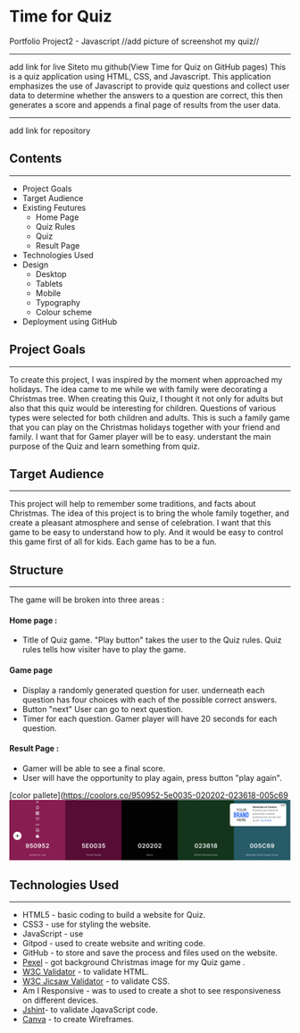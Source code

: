 # Time for Quiz
Portfolio Project2 - Javascript 
//add picture of screenshot my quiz//
***
add link for live Siteto mu github(View Time for Quiz on GitHub pages)
This is a quiz application using HTML, CSS, and Javascript. This application emphasizes the use of Javascript to provide quiz questions and collect user data to determine whether the answers to a question are correct, this then generates a score and appends a final page of results from the user data.
***
add link for repository
## Contents
***
* Project Goals 
* Target Audience
* Existing Feutures
   * Home Page
   * Quiz Rules
   * Quiz
   * Result Page
* Technologies Used
* Design
    * Desktop
    * Tablets
    * Mobile
    * Typography
    * Colour scheme 
* Deployment using GitHub

## Project Goals
***
To create this project, I was inspired by the moment when approached my holidays. The idea came to me while we with family were decorating a Christmas tree. When creating this Quiz, I thought it not only for adults but also that this quiz would be interesting for children. Questions of various types were selected for both children and adults. This is such a family game that you can play on the Christmas holidays together with your friend and family.
    I want that for Gamer player will be to easy. understant the main purpose of the Quiz and learn something from quiz.
## Target Audience 
***
This project will help to remember some traditions, and facts about Christmas. The idea of this project is to bring the whole family together, and create a pleasant atmosphere and sense of celebration. I want that this game to be easy to understand how to ply. And it would be easy to control this game first of all for kids. Each game has to be a fun.

## Structure 
***
The game will be broken into three areas :
#### Home page :
* Title of Quiz game.
"Play button" takes the user to the Quiz rules. Quiz rules tells how visiter have to play the game.
#### Game page 
* Display a randomly generated question for user.
underneath each question has four choices with each of the possible correct answers.
* Button "next"
User can go to next question.
* Timer for each question. Gamer player will have 20 seconds for each question. 

#### Result Page :
* Gamer will be able to see a final score.
* User will have the opportunity to play again, press button "play again".

[color pallete](https://coolors.co/950952-5e0035-020202-023618-005c69
![](assets/images/colour.png)

## Technologies Used 
***
* HTML5 - basic coding to build  a website for Quiz.
* CSS3 - use for styling the website.
* JavaScript - use 
* Gitpod - used to create website and writing code.
* GitHub - to store and save the process and files used on the website.
* [Pexel](https://www.pexels.com/ru-ru/) - got background Christmas image for my Quiz game .
* [W3C Validator](https://validator.w3.org/) - to validate HTML.
* [W3C Jicsaw Validator](https://jigsaw.w3.org/css-validator/) - to validate CSS.
* Am I Responsive - was to used to create a shot to see responsiveness on different devices.
* [Jshint](https://jshint.com/)- to validate JqavaScript code.
* [Canva](https://www.canva.com/) - to create Wireframes.





